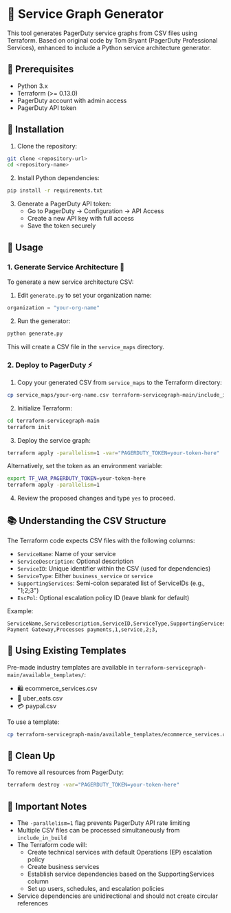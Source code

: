 # 🌟 Service Graph Generator

This tool generates PagerDuty service graphs from CSV files using Terraform. Based on original code by Tom Bryant (PagerDuty Professional Services), enhanced to include a Python service architecture generator. 

## 🎯 Prerequisites

- Python 3.x
- Terraform (>= 0.13.0)
- PagerDuty account with admin access
- PagerDuty API token

## 🚀 Installation

1. Clone the repository:
```bash
git clone <repository-url>
cd <repository-name>
```

2. Install Python dependencies:
```bash
pip install -r requirements.txt
```

3. Generate a PagerDuty API token:
   - Go to PagerDuty → Configuration → API Access
   - Create a new API key with full access
   - Save the token securely

## 🔨 Usage

### 1. Generate Service Architecture 🤖

To generate a new service architecture CSV:

1. Edit `generate.py` to set your organization name:
```python
organization = "your-org-name"
```

2. Run the generator:
```bash
python generate.py
```

This will create a CSV file in the `service_maps` directory.

### 2. Deploy to PagerDuty ⚡

1. Copy your generated CSV from `service_maps` to the Terraform directory:
```bash
cp service_maps/your-org-name.csv terraform-servicegraph-main/include_in_build/
```

2. Initialize Terraform:
```bash
cd terraform-servicegraph-main
terraform init
```

3. Deploy the service graph:
```bash
terraform apply -parallelism=1 -var="PAGERDUTY_TOKEN=your-token-here"
```

Alternatively, set the token as an environment variable:
```bash
export TF_VAR_PAGERDUTY_TOKEN=your-token-here
terraform apply -parallelism=1
```

4. Review the proposed changes and type `yes` to proceed.

## 📚 Understanding the CSV Structure

The Terraform code expects CSV files with the following columns:
- `ServiceName`: Name of your service
- `ServiceDescription`: Optional description
- `ServiceID`: Unique identifier within the CSV (used for dependencies)
- `ServiceType`: Either `business_service` or `service`
- `SupportingServices`: Semi-colon separated list of ServiceIDs (e.g., "1;2;3")
- `EscPol`: Optional escalation policy ID (leave blank for default)

Example:
```csv
ServiceName,ServiceDescription,ServiceID,ServiceType,SupportingServices,EscPol
Payment Gateway,Processes payments,1,service,2;3,
```

## 🎨 Using Existing Templates

Pre-made industry templates are available in `terraform-servicegraph-main/available_templates/`:
- 🛍️ ecommerce_services.csv
- 🍔 uber_eats.csv
- 💳 paypal.csv

To use a template:
```bash
cp terraform-servicegraph-main/available_templates/ecommerce_services.csv terraform-servicegraph-main/include_in_build/
```

## 🧹 Clean Up

To remove all resources from PagerDuty:
```bash
terraform destroy -var="PAGERDUTY_TOKEN=your-token-here"
```

## 📝 Important Notes

- The `-parallelism=1` flag prevents PagerDuty API rate limiting
- Multiple CSV files can be processed simultaneously from `include_in_build`
- The Terraform code will:
  - Create technical services with default Operations (EP) escalation policy
  - Create business services
  - Establish service dependencies based on the SupportingServices column
  - Set up users, schedules, and escalation policies
- Service dependencies are unidirectional and should not create circular references
